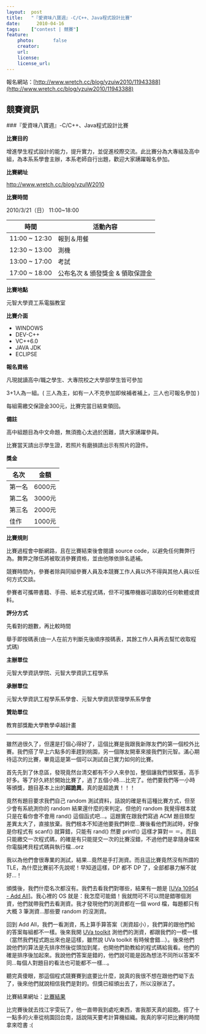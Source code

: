 ```yaml
---
layout:  post
title:   "『愛資味八寶週』-C/C++、Java程式設計比賽"
date:	   2010-04-16
tags:    ["contest | 競賽"]
feature:
    photo:       false
    creator:     
    url:         
    license:     
    license_url: 
---
```


報名網站：[http://www.wretch.cc/blog/yzuiw2010/11943388](http://www.wretch.cc/blog/yzuiw2010/11943388)

## 競賽資訊

###『愛資味八寶週』-C/C++、Java程式設計比賽

**比賽目的**

增進學生程式設計的能力，提升實力，並促進校際交流。此比賽分為大專組及高中組，為本系系學會主辦，本系老師自行出題，歡迎大家踴躍報名參加。

**比賽網址**

http://www.wretch.cc/blog/yzuIW2010

**比賽時間**

2010/3/21（日）  11:00~18:00

| 時間 | 活動內容 |
| ---- | -------- |
| 11:00 ~ 12:30 | 報到＆用餐 |
| 12:30 ~ 13:00 | 測機 |
| 13:00 ~ 17:00 | 考試 |
| 17:00 ~ 18:00 | 公布名次 & 頒發獎金 & 領取保證金 |

**比賽地點**

元智大學資工系電腦教室

**比賽介面**

- WINDOWS
- DEV-C++
- VC++6.0
- JAVA JDK
- ECLIPSE

**報名資格**

凡現就讀高中/職之學生、大專院校之大學部學生皆可參加

3+1人為一組。( 三人為主，如有一人不克參加即候補者補上，三人也可報名參加 )

每組需繳交保證金300元，比賽完當日結束領回。

**備註**

高中組題目為中文命題，無須擔心太過於困難，請大家踴躍參與。

比賽當天請出示學生證，若照片有磨損請出示有照片的證件。

**獎金**

| 名次 | 金額 |
| ---- | ---- |
| 第一名 | 6000元 |
| 第二名 | 3000元 |
| 第三名 | 2000元 |
| 佳作 | 1000元 |

**比賽規則**

比賽過程會中斷網路，且在比賽結束後會閱讀 source code，以避免任何舞弊行為。舞弊之隊伍將被取消參賽資格，並由他隊依排名遞補。

競賽時間內，參賽者除與同組參賽人員及本競賽工作人員以外不得與其他人員以任何方式交談。

參賽者可攜帶書籍、手冊、紙本式程式碼，但不可攜帶機器可讀取的任何軟體或資料。

**評分方式**

先看對的題數，再比較時間

舉手即按碼表(由一人在前方判斷先後順序按碼表，其餘工作人員再去幫忙收取程式碼)

**主辦單位**

元智大學資訊學院、元智大學資訊工程學系

**承辦單位**

元智大學資訊工程學系系學會、元智大學資訊管理學系系學會

**贊助單位**

教育部獎勵大學教學卓越計畫

- - - - - - - - - -

雖然過很久了，但還是打個心得好了，這個比賽是我跟我新隊友們的第一個校外比賽。我們搭了早上六點多的車趕到桃園，另一個隊友開車來接我們到元智。滿心期待這次的比賽，畢竟這是第一個可以測試自己實力如何的比賽。

首先先到了休息區，發現竟然台清交都有不少人來參加，整個讓我們很緊張，高手好多。等了好久終於開始比賽了，過了五個小時....比完了。他們要我們等一小時等頒獎，題目基本上出的**超詭異**，真的是超詭異！！！

竟然有題目要求我們自己 random 測試資料，話說的確是有這種比賽方式，但至少會有系統測你的 random 結果還什麼的來判定。但他的 random 我覺得根本就只是在看你會不會用 rand() 這個函式吧…。這題實在跟我們寫過 ACM 題目類型差異太大了，直接放棄。我們根本不知道他要我們幹麼...賽後看他們測試時，好像是你程式有 scanf() 就算錯，只能有 rand() 然要 printf() 這樣才算對＝ ＝。而且只能繳交一次程式碼，的確是有只能提交一次的比賽沒錯，不過他們是拿隨身碟來你電腦拷貝程式碼與執行檔…orz

我以為他們會很專業的測試，結果…竟然是手打測資。而且這比賽竟然沒有所謂的 TLE，為什麼比賽前不先說呢！早知道這樣，DP 都不 DP 了，全部都暴力解不就好…！

頒獎後，我們什麼名次都沒有。我們去看我們對哪些，結果有一題是 [[UVa 10954 - Add All](http://acm.uva.es/p/v109/10954.html)]。我心裡的 OS 就是：我怎麼可能錯！我就問可不可以問是錯哪個測資，他們就帶我們去看測資。我才發現他們的測資都在一個 word 檔，每題都只有大概 3 筆測資…那些要 random 的沒測資。

回到 Add All，我們一看測資，馬上算手算答案（測資超小），我們算的跟他們給的答案每組都不一樣。後來我開 [UVa toolkit](http://uvatoolkit.com/) 測他們的測資，都跟我們的一模一樣（當然我們程式跑出來也是這樣，雖然說 UVa toolkit 有時候會錯…）。後來他們說他們的算法是先排序然後從頭加到尾，也開他們助教給的程式碼給我看。他們的確是排序後加起來。我說他們答案是錯的，他們說可能是因為想法不同所以答案不同…每個人對題目的看法也可能都不一樣…。

聽完真傻眼，那這個程式競賽賽到底要比什麼，說真的我很不想在跟他們坳下去了，後來他們就說相信我們是對的。但獎已經頒出去了，所以沒辦法了。

比賽結果網址：[比賽結果](http://www.cse.yzu.edu.tw/news/detail?sort=429)

比完賽後就去找江宇雯玩了，他一直帶我到處吃東西，害我那天真的超飽。搭了十一點多的火車從桃園回台南，話說隔天要考計算機組織。我真的寧可把比賽的時間拿來唸書 :(

